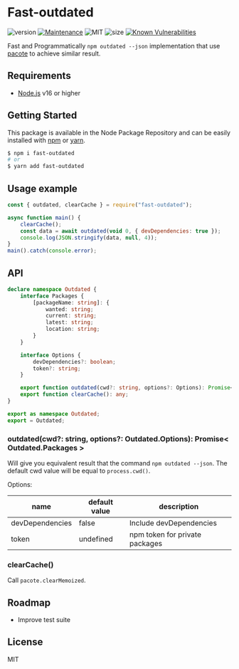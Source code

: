 # Fast-outdated
![version](https://img.shields.io/badge/dynamic/json.svg?url=https://raw.githubusercontent.com/fraxken/fast-outdated/master/package.json&query=$.version&label=Version)
[![Maintenance](https://img.shields.io/badge/Maintained%3F-yes-green.svg)](https://github.com/SlimIO/is/commit-activity)
![MIT](https://img.shields.io/github/license/mashape/apistatus.svg)
![size](https://img.shields.io/bundlephobia/min/fast-outdated.svg)
[![Known Vulnerabilities](https://snyk.io//test/github/fraxken/fast-outdated/badge.svg?targetFile=package.json)](https://snyk.io//test/github/fraxken/fast-outdated?targetFile=package.json)

Fast and Programmatically `npm outdated --json` implementation that use [pacote](https://github.com/zkat/pacote#options) to achieve similar result.

## Requirements
- [Node.js](https://nodejs.org/en/) v16 or higher

## Getting Started

This package is available in the Node Package Repository and can be easily installed with [npm](https://docs.npmjs.com/getting-started/what-is-npm) or [yarn](https://yarnpkg.com).

```bash
$ npm i fast-outdated
# or
$ yarn add fast-outdated
```

## Usage example
```js
const { outdated, clearCache } = require("fast-outdated");

async function main() {
    clearCache();
    const data = await outdated(void 0, { devDependencies: true });
    console.log(JSON.stringify(data, null, 4));
}
main().catch(console.error);
```

## API

```ts
declare namespace Outdated {
    interface Packages {
        [packageName: string]: {
            wanted: string;
            current: string;
            latest: string;
            location: string;
        }
    }

    interface Options {
        devDependencies?: boolean;
        token?: string;
    }

    export function outdated(cwd?: string, options?: Options): Promise<Packages>;
    export function clearCache(): any;
}

export as namespace Outdated;
export = Outdated;
```

### outdated(cwd?: string, options?: Outdated.Options): Promise< Outdated.Packages >
Will give you equivalent result that the command `npm outdated --json`. The default cwd value will be equal to `process.cwd()`.

Options:

| name | default value | description |
| --- | --- | --- |
| devDependencies | false | Include devDependencies |
| token | undefined | npm token for private packages |

### clearCache()
Call `pacote.clearMemoized`.

## Roadmap
- Improve test suite

## License
MIT
